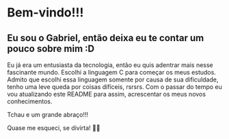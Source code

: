 # Bem-vindo!!!
## Eu sou o Gabriel, então deixa eu te contar um pouco sobre mim :D
Eu já era um entusiasta da tecnologia, então eu quis adentrar mais nesse fascinante mundo. Escolhi a linguagem C para começar os meus estudos. Admito que escolhi essa linguagem somente por causa de sua dificuldade, tenho uma leve queda por coisas difíceis, rsrsrs.
Com o passar do tempo eu vou atualizando este README para assim, acrescentar os meus novos conhecimentos.

Tchau e um grande abraço!!!

Quase me esqueci, se divirta! 🖖🤓
